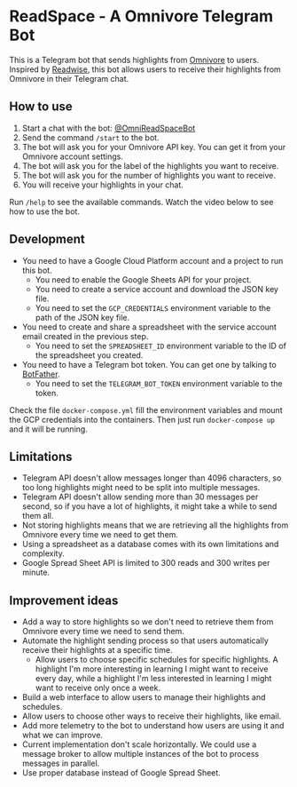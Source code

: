 # ReadSpace - A Omnivore Telegram Bot

This is a Telegram bot that sends highlights from [Omnivore](https://omnivore.app/) to users. Inspired
by [Readwise](https://readwise.io/), this bot allows users to receive their highlights from Omnivore in their Telegram
chat.

## How to use

1. Start a chat with the bot: [@OmniReadSpaceBot](https://t.me/OmniReadSpaceBot)
2. Send the command `/start` to the bot.
3. The bot will ask you for your Omnivore API key. You can get it from your Omnivore account settings.
4. The bot will ask you for the label of the highlights you want to receive.
5. The bot will ask you for the number of highlights you want to receive.
6. You will receive your highlights in your chat.

Run `/help` to see the available commands. Watch the video below to see how to use the bot.

## Development

- You need to have a Google Cloud Platform account and a project to run this bot.
    - You need to enable the Google Sheets API for your project.
    - You need to create a service account and download the JSON key file.
    - You need to set the `GCP_CREDENTIALS` environment variable to the path of the JSON key file.
- You need to create and share a spreadsheet with the service account email created in the previous step.
    - You need to set the `SPREADSHEET_ID` environment variable to the ID of the spreadsheet you created.
- You need to have a Telegram bot token. You can get one by talking to [BotFather](https://t.me/BotFather).
    - You need to set the `TELEGRAM_BOT_TOKEN` environment variable to the token.

Check the file `docker-compose.yml` fill the environment variables and mount the GCP credentials into the containers.
Then just run `docker-compose up` and it will be running.

## Limitations

* Telegram API doesn't allow messages longer than 4096 characters, so too long highlights might need to be split into
  multiple messages.
* Telegram API doesn't allow sending more than 30 messages per second, so if you have a lot of highlights, it might take
  a while to send them all.
* Not storing highlights means that we are retrieving all the highlights from Omnivore every time we need to get them.
* Using a spreadsheet as a database comes with its own limitations and complexity.
* Google Spread Sheet API is limited to 300 reads and 300 writes per minute.

## Improvement ideas

* Add a way to store highlights so we don't need to retrieve them from Omnivore every time we need to send them.
* Automate the highlight sending process so that users automatically receive their highlights at a specific time.
    * Allow users to choose specific schedules for specific highlights. A highlight I'm more interesting in learning I
      might want to receive every day, while a highlight I'm less interested in learning I might want to receive only
      once a week.
* Build a web interface to allow users to manage their highlights and schedules.
* Allow users to choose other ways to receive their highlights, like email.
* Add more telemetry to the bot to understand how users are using it and what we can improve.
* Current implementation don't scale horizontally. We could use a message broker to allow multiple instances of the bot
  to process messages in parallel.
* Use proper database instead of Google Spread Sheet.